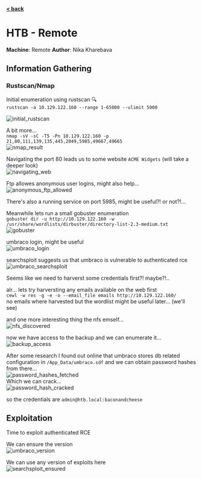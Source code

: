 [**< back**](/README.md)

# HTB - Remote
**Machine**: Remote
**Author**: Nika Kharebava  

## Information Gathering  
### Rustscan/Nmap  
Initial enumeration using rustscan :mag:  
`rustscan -a 10.129.122.160 --range 1-65000 --ulimit 5000`  

![initial_rustscan](/_storage/_img/_pentest_labs/_htb/remote/initial_rustscan.png)  

A bit more...  
`nmap -sV -sC -T5 -Pn 10.129.122.160 -p 21,80,111,139,135,445,2049,5985,49667,49665`  
![nmap_result](/_storage/_img/_pentest_labs/_htb/remote/nmap_result.png)  


Navigating the port 80 leads us to some website `ACME Widgets` (will take a deeper look)  
![navigating_web](/_storage/_img/_pentest_labs/_htb/remote/navigating_web.png)  

Ftp allowes anonymous user logins, might also help...  
![anonymous_ftp_allowed](/_storage/_img/_pentest_labs/_htb/remote/anonymous_ftp_allowed.png)

There's also a running service on port 5985, might be useful?! or not?!...  

Meanwhile lets run a small gobuster enumeration  
`gobuster dir -u http://10.129.122.160 -w /usr/share/wordlists/dirbuster/directory-list-2.3-medium.txt`  
![gobuster](/_storage/_img/_pentest_labs/_htb/remote/gobuster.png)  

umbraco login, might be useful  
![umbraco_login](/_storage/_img/_pentest_labs/_htb/remote/umbraco_login.png)  

searchsploit suggests us that umbraco is vulnerable to authenticated rce  
![umbraco_searchsploit](/_storage/_img/_pentest_labs/_htb/remote/umbraco_searchsploit.png)  

Seems like we need to harverst some credentials first?! maybe?!..  

alr... lets try harversting any emails available on the web first  
`cewl -w res -g -e -o --email_file emails http://10.129.122.160/`  
no emails where harvested but the wordlist might be useful later... (we'll see)  

and one more interesting thing the nfs emself...  
![nfs_discovered](/_storage/_img/_pentest_labs/_htb/remote/backup_doscovered.png)  

now we have access to the backup and we can enumerate it...  
![backup_access](/_storage/_img/_pentest_labs/_htb/remote/backup_accessed.png)  

After some research I found out online that umbraco stores db related configuration in `/App_Data/umbraco.sdf` and we can obtain password hashes from there...  
![password_hashes_fetched](/_storage/_img/_pentest_labs/_htb/remote/password_hashes_found.png)  
Which we can crack...  
![password_hash_cracked](/_storage/_img/_pentest_labs/_htb/remote/hash_cracked.png)  

so the credentials are `admin@htb.local:baconandcheese` 

## Exploitation

Time to exploit authenticated RCE

We can ensure the version  
![umbraco_version](/_storage/_img/_pentest_labs/_htb/remote/umbraco_version.png)  

We can use any version of exploits here   
![searchsploit_ensured](/_storage/_img/_pentest_labs/_htb/remote/searchsploit_ensured.png)  

